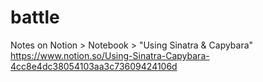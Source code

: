 # battle

Notes on Notion > Notebook > "Using Sinatra & Capybara"
https://www.notion.so/Using-Sinatra-Capybara-4cc8e4dc38054103aa3c73609424106d